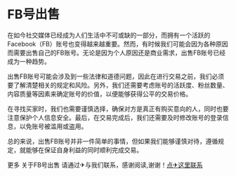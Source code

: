 # FB号出售

在如今社交媒体已经成为人们生活中不可或缺的一部分，而拥有一个活跃的Facebook（FB）账号也变得越来越重要。然而，有时候我们可能会因为各种原因而需要出售自己的FB账号。无论是因为个人原因还是商业需求，出售FB账号已经成为一种趋势。

出售FB账号可能会涉及到一些法律和道德问题，因此在进行交易之前，我们必须要了解清楚相关的规定和风险。另外，我们还需要考虑账号的活跃度、粉丝数量、内容质量等因素来确定账号的价值，以便能够获得公平的交易价格。

在寻找买家时，我们也需要谨慎选择，确保对方是真正有购买意向的人，同时也要注意保护个人信息安全。最后，在交易完成后，我们还需要及时修改账号的登录信息，以免账号被滥用或盗用。

总的来说，出售FB账号并非一件简单的事情，但如果我们能够谨慎对待，遵循规定，就能够在保证自身利益的同时顺利完成交易。

更多 关于FB号出售 请通过✈与我们联系，感谢阅读,谢谢！[点✈这里联系](https://d.k02.cc)
